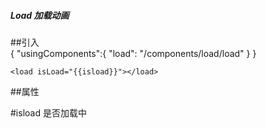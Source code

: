 ##### Load 加载动画
##引入  
{
	"usingComponents":{
		"load": "/components/load/load"
	}
}

	<load isLoad="{{isload}}"></load>
##属性

#isload 是否加载中

